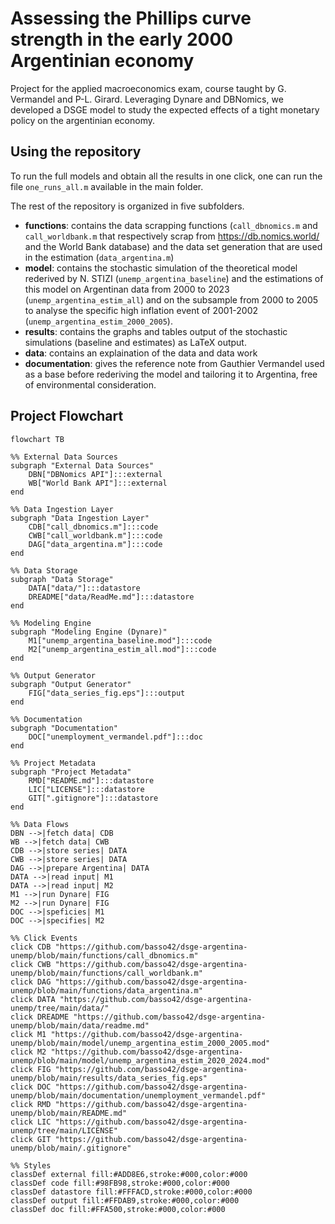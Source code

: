 # Assessing the Phillips curve strength in the early 2000 Argentinian economy
Project for the applied macroeconomics exam, course taught by G. Vermandel and P-L. Girard.
Leveraging Dynare and DBNomics, we developed a DSGE model to study the expected effects of a tight monetary policy on the argentinian economy. 

## Using the repository
To run the full models and obtain all the results in one click, one can run the file `one_runs_all.m` available in the main folder.

The rest of the repository is organized in five subfolders.
- **functions**: contains the data scrapping functions (`call_dbnomics.m` and `call_worldbank.m` that respectively scrap from https://db.nomics.world/ and the World Bank database) and the data set generation that are used in the estimation (`data_argentina.m`)
- **model**: contains the stochastic simulation of the theoretical model rederived by N. STIZI (`unemp_argentina_baseline`) and the estimations of this model on Argentinan data from 2000 to 2023 (`unemp_argentina_estim_all`) and on the subsample from 2000 to 2005 to analyse the specific high inflation event of 2001-2002 (`unemp_argentina_estim_2000_2005`).
- **results**: contains the graphs and tables output of the stochastic simulations (baseline and estimates) as LaTeX output.
- **data**: contains an explaination of the data and data work
- **documentation**: gives the reference note from Gauthier Vermandel used as a base before rederiving the model and tailoring it to Argentina, free of environmental consideration.


## Project Flowchart

```mermaid
flowchart TB

%% External Data Sources
subgraph "External Data Sources"
    DBN["DBNomics API"]:::external
    WB["World Bank API"]:::external
end

%% Data Ingestion Layer
subgraph "Data Ingestion Layer"
    CDB["call_dbnomics.m"]:::code
    CWB["call_worldbank.m"]:::code
    DAG["data_argentina.m"]:::code
end

%% Data Storage
subgraph "Data Storage"
    DATA["data/"]:::datastore
    DREADME["data/ReadMe.md"]:::datastore
end

%% Modeling Engine
subgraph "Modeling Engine (Dynare)"
    M1["unemp_argentina_baseline.mod"]:::code
    M2["unemp_argentina_estim_all.mod"]:::code
end

%% Output Generator
subgraph "Output Generator"
    FIG["data_series_fig.eps"]:::output
end

%% Documentation
subgraph "Documentation"
    DOC["unemployment_vermandel.pdf"]:::doc
end

%% Project Metadata
subgraph "Project Metadata"
    RMD["README.md"]:::datastore
    LIC["LICENSE"]:::datastore
    GIT[".gitignore"]:::datastore
end

%% Data Flows
DBN -->|fetch data| CDB
WB -->|fetch data| CWB
CDB -->|store series| DATA
CWB -->|store series| DATA
DAG -->|prepare Argentina| DATA
DATA -->|read input| M1
DATA -->|read input| M2
M1 -->|run Dynare| FIG
M2 -->|run Dynare| FIG
DOC -->|speficies| M1
DOC -->|specifies| M2

%% Click Events
click CDB "https://github.com/basso42/dsge-argentina-unemp/blob/main/functions/call_dbnomics.m"
click CWB "https://github.com/basso42/dsge-argentina-unemp/blob/main/functions/call_worldbank.m"
click DAG "https://github.com/basso42/dsge-argentina-unemp/blob/main/functions/data_argentina.m"
click DATA "https://github.com/basso42/dsge-argentina-unemp/tree/main/data/"
click DREADME "https://github.com/basso42/dsge-argentina-unemp/blob/main/data/readme.md"
click M1 "https://github.com/basso42/dsge-argentina-unemp/blob/main/model/unemp_argentina_estim_2000_2005.mod"
click M2 "https://github.com/basso42/dsge-argentina-unemp/blob/main/model/unemp_argentina_estim_2020_2024.mod"
click FIG "https://github.com/basso42/dsge-argentina-unemp/blob/main/results/data_series_fig.eps"
click DOC "https://github.com/basso42/dsge-argentina-unemp/blob/main/documentation/unemployment_vermandel.pdf"
click RMD "https://github.com/basso42/dsge-argentina-unemp/blob/main/README.md"
click LIC "https://github.com/basso42/dsge-argentina-unemp/tree/main/LICENSE"
click GIT "https://github.com/basso42/dsge-argentina-unemp/blob/main/.gitignore"

%% Styles
classDef external fill:#ADD8E6,stroke:#000,color:#000
classDef code fill:#98FB98,stroke:#000,color:#000
classDef datastore fill:#FFFACD,stroke:#000,color:#000
classDef output fill:#FFDAB9,stroke:#000,color:#000
classDef doc fill:#FFA500,stroke:#000,color:#000
